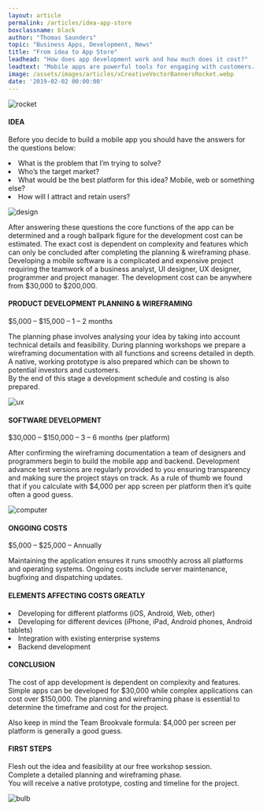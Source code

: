 ```yaml
---
layout: article
permalink: /articles/idea-app-store
boxclassname: black
author: "Thomas Saunders"
topic: "Business Apps, Development, News"
title: "From idea to App Store"
leadhead: "How does app development work and how much does it cost?"
leadtext: "Mobile apps are powerful tools for engaging with customers. With more than 2 billion active smartphone users around the world the industry is growing rapidly. The mobile business is still very young and making your mobile app a success depends on how well your idea is executed."
image: /assets/images/articles/xCreativeVectorBannersRocket.webp
date: '2019-02-02 00:00:00'
---
```


<div class="arttext">
<img src="/assets/images/articles/xCreativeVectorBannersRocket.webp" alt="rocket" />
    <h4>IDEA</h4>
<p>Before you decide to build a mobile app you should have the answers for the questions below:</p>
<li>What is the problem that I&#8217;m trying to solve?</li>
<li>Who&#8217;s the target market?</li>
<li>What would be the best platform for this idea? Mobile, web or something else?</li>
<li>How will I attract and retain users?</li>
<p>
<img src="/assets/images/articles/DesignThinkingDiagram.png" alt="design" />
</p>
<p>After answering these questions the core functions of the app can be determined and a rough ballpark figure for the development cost can be estimated. The exact cost is dependent on complexity and features which can only be concluded after completing the planning &#038; wireframing phase.<br/>
Developing a mobile software is a complicated and expensive project requiring the teamwork of a business analyst, UI designer, UX designer, programmer and project manager. The development cost can be anywhere from $30,000 to $200,000.</p>
<h4>PRODUCT DEVELOPMENT PLANNING &#038; WIREFRAMING</h4>
<p>$5,000 &#8211; $15,000 &#8211; 1 &#8211; 2 months</p>
<p>The planning phase involves analysing your idea by taking into account technical details and feasibility. During planning workshops we prepare a wireframing documentation with all functions and screens detailed in depth. A native, working prototype is also prepared which can be shown to potential investors and customers.<br/>
By the end of this stage a development schedule and costing is also prepared.</p>
<p><img src="/assets/images/articles/UX.webp" alt="ux" /></p>
<h4>SOFTWARE DEVELOPMENT</h4>
<p>$30,000 &#8211; $150,000 &#8211; 3 &#8211; 6 months (per platform)</p>
<p>After confirming the wireframing documentation a team of designers and programmers begin to build the mobile app and backend. Development advance test versions are regularly provided to you ensuring transparency and making sure the project stays on track. As a rule of thumb we found that if you calculate with $4,000 per app screen per platform then it’s quite often a good guess.</p>
<p>
<img src="/assets/images/articles/CreativeVectorBannersComputer.png" alt="computer" />
</p>
<h4>ONGOING COSTS</h4>
<p>$5,000 &#8211; $25,000 &#8211; Annually</p>
<p>Maintaining the application ensures it runs smoothly across all platforms and operating systems. Ongoing costs include server maintenance, bugfixing and dispatching updates.</p>
<h4>ELEMENTS AFFECTING COSTS GREATLY</h4>
<li>Developing for different platforms (iOS, Android, Web, other)</li>
<li>Developing for different devices (iPhone, iPad, Android phones, Android tablets)</li>
<li>Integration with existing enterprise systems</li>
<li>Backend development</li>
<p></p>
<h4>CONCLUSION</h4>
<p>The cost of app development is dependent on complexity and features. Simple apps can be developed for $30,000 while complex applications can cost over $150,000. The planning and wireframing phase is essential to determine the timeframe and cost for the project.</p>
<p>Also keep in mind the Team Brookvale formula: $4,000 per screen per platform is generally a good guess.</p>
<h4>FIRST STEPS</h4>
<p>Flesh out the idea and feasibility at our free workshop session.<br/>
Complete a detailed planning and wireframing phase.<br/>
You will receive a native prototype, costing and timeline for the project.</p>
<p>
<img src="/assets/images/articles/CreativeVectorBannersBulb.png" alt="bulb" />
</p>

</div>